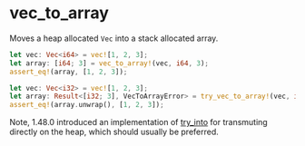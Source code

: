 # vec_to_array

Moves a heap allocated `Vec` into a stack allocated array.

```rust
let vec: Vec<i64> = vec![1, 2, 3];
let array: [i64; 3] = vec_to_array!(vec, i64, 3);
assert_eq!(array, [1, 2, 3]);

let vec: Vec<i32> = vec![1, 2, 3];
let array: Result<[i32; 3], VecToArrayError> = try_vec_to_array!(vec, i32, 3);
assert_eq!(array.unwrap(), [1, 2, 3]);
```

Note, 1.48.0 introduced an implementation of [try_into](https://doc.rust-lang.org/alloc/vec/struct.Vec.html#impl-TryFrom%3CVec%3CT,+A%3E%3E-for-%5BT;+N%5D) for transmuting directly on the heap, which should usually be preferred.